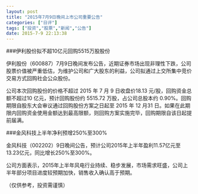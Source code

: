 ```yaml
---
layout: post
title: "2015年7月9日晚间上市公司重要公告"
categories: ["日评"]
tags: ["投资","股票","新闻","公告"]
date: 2015-7-9 22:13:38
---
```

###伊利股份拟不超10亿元回购5515万股股份

伊利股份（600887）7月9日晚间发布公告，近期证券市场出现非理性下跌，公司股票价值被严重低估，为维护公司和广大股东的利益，公司拟通过上交所集中竞价交易方式回购社会公众股份。

公司本次回购股份的价格不超过 2015 年 7 月 9 日收盘价18.13 元/股，回购资金总额不超过10 亿元，预计回购股份约 5515.72 万股，占公司总股本约 0.90%。回购期限自股东大会审议通过回购股份方案之日起至 2015 年 12 月31 日。如果在此期限内回购资金使用金额达到最高限额，则回购方案实施完毕，回购期限自该日起提前届满。  

###金风科技上半年净利预增250%至300%

金风科技（002202）9日晚间公告，预计公司2015年上半年盈利11.57亿元至13.23亿元，同比增长250%至300%。

公司方面表示，2015年上半年风电行业持续、稳步发展，市场需求旺盛，公司上半年部分项目进度较预期加快，销售收入确认高于预期。

（仅供参考，投资需谨慎）
